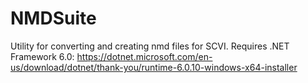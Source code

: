 # NMDSuite
Utility for converting and creating nmd files for SCVI. Requires .NET Framework 6.0: https://dotnet.microsoft.com/en-us/download/dotnet/thank-you/runtime-6.0.10-windows-x64-installer
